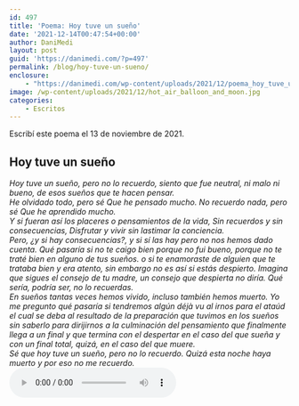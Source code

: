 ```yaml
---
id: 497
title: 'Poema: Hoy tuve un sueño'
date: '2021-12-14T00:47:54+00:00'
author: DaniMedi
layout: post
guid: 'https://danimedi.com/?p=497'
permalink: /blog/hoy-tuve-un-sueno/
enclosure:
    - "https://danimedi.com/wp-content/uploads/2021/12/poema_hoy_tuve_un_sueno.mp3\n1683144\naudio/mpeg\n"
image: /wp-content/uploads/2021/12/hot_air_balloon_and_moon.jpg
categories:
    - Escritos
---
```


Escribí este poema el 13 de noviembre de 2021.

## Hoy tuve un sueño

<em>
Hoy tuve un sueño, pero no lo recuerdo,  
siento que fue neutral,  
ni malo ni bueno,  
de esos sueños que te hacen pensar.  
<br>
He olvidado todo, pero sé  
Que he pensado mucho.  
No recuerdo nada, pero sé  
Que he aprendido mucho.  
<br>
Y si fueran así los placeres o pensamientos de la vida,  
Sin recuerdos y sin consecuencias,  
Disfrutar y vivir sin lastimar la conciencia.  
<br>
Pero,  
¿y si hay consecuencias?,  
y si sí las hay pero no nos hemos dado cuenta.  
Qué pasaría  
si no te caigo bien porque no fui bueno,  
porque no te traté bien en alguno de tus sueños.  
o si te enamoraste de alguien que te trataba bien y era atento,  
sin embargo no es así si estás despierto.  
Imagina  
que sigues el consejo de tu madre,  
un consejo que despierta no diría.  
Qué sería,  
podría ser,  
no lo recuerdas.  
<br>
En sueños  
tantas veces hemos vivido,  
incluso también hemos muerto.  
Yo me pregunto  
qué pasaría  
si tendremos algún déjà vu al irnos para el ataúd el cual se deba  
al resultado de la preparación que tuvimos en los sueños sin saberlo  
para dirijirnos a la culminación del pensamiento  
que finalmente llega a un final y que termina con el despertar  
en el caso del que sueña  
y con un final total, quizá,  
en el caso del que muere.  
<br>
Sé que hoy tuve un sueño,  
pero no lo recuerdo.  
Quizá esta noche haya muerto  
y por eso  
no me recuerdo.  
</em>
<br>
<audio controls>
  <source src="/assets/audios/poema_hoy_tuve_un_sueño.mp3" type="audio/mpeg">
</audio>
